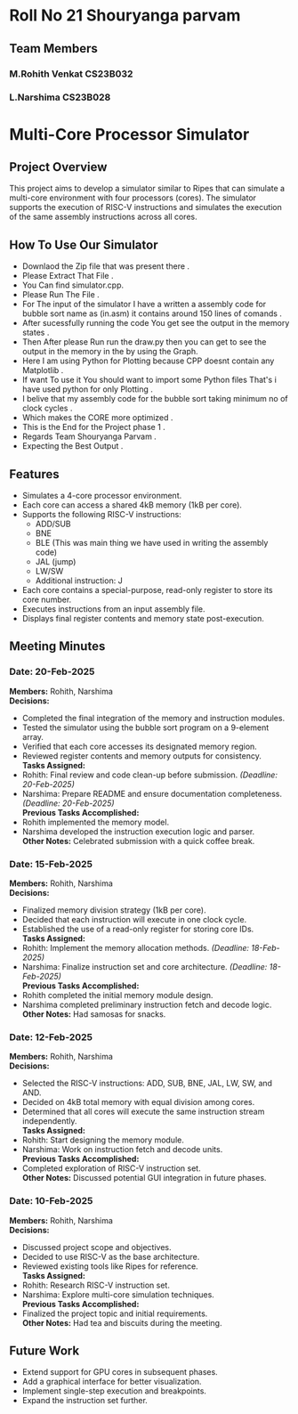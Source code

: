  # Roll No 21 Shouryanga parvam
 ## Team Members
 ### M.Rohith Venkat     CS23B032
 ### L.Narshima          CS23B028
# Multi-Core Processor Simulator

## Project Overview
This project aims to develop a simulator similar to Ripes that can simulate a multi-core environment with four processors (cores). The simulator supports the execution of RISC-V instructions and simulates the execution of the same assembly instructions across all cores.
## How To Use Our Simulator 
- Downlaod the Zip file that was present there .
- Please Extract That File .
- You Can find simulator.cpp.
- Please Run The File .
- For The input of the simulator I have a written a assembly code for bubble sort name as (in.asm) it contains around 150 lines of comands .
- After sucessfully running the code You get see the output in the memory states .
- Then After please Run run the draw.py then you can get to see the output in the memory in the by using the Graph.
- Here I am using Python for Plotting because CPP doesnt contain any Matplotlib .
- If want To use it You should want to import some Python files That's i have used python for only Plotting .
- I belive that my assembly code for the bubble sort taking minimum no of clock cycles .
- Which makes the CORE more optimized .
- This is the End for the Project phase 1 .
- Regards Team Shouryanga Parvam .
- Expecting the Best Output .

## Features
- Simulates a 4-core processor environment.
- Each core can access a shared 4kB memory (1kB per core).
- Supports the following RISC-V instructions:
  - ADD/SUB  
  - BNE
  - BLE (This was main thing we have used in writing the assembly code)
  - JAL (jump)  
  - LW/SW  
  - Additional instruction: J 
- Each core contains a special-purpose, read-only register to store its core number.
- Executes instructions from an input assembly file.
- Displays final register contents and memory state post-execution.

## Meeting Minutes
### Date: 20-Feb-2025  
**Members:** Rohith, Narshima  
**Decisions:**  
- Completed the final integration of the memory and instruction modules.  
- Tested the simulator using the bubble sort program on a 9-element array.  
- Verified that each core accesses its designated memory region.  
- Reviewed register contents and memory outputs for consistency.  
**Tasks Assigned:**  
- Rohith: Final review and code clean-up before submission. *(Deadline: 20-Feb-2025)*  
- Narshima: Prepare README and ensure documentation completeness. *(Deadline: 20-Feb-2025)*  
**Previous Tasks Accomplished:**  
- Rohith implemented the memory model.  
- Narshima developed the instruction execution logic and parser.  
**Other Notes:** Celebrated submission with a quick coffee break.
### Date: 15-Feb-2025  
**Members:** Rohith, Narshima  
**Decisions:**  
- Finalized memory division strategy (1kB per core).  
- Decided that each instruction will execute in one clock cycle.  
- Established the use of a read-only register for storing core IDs.  
**Tasks Assigned:**  
- Rohith: Implement the memory allocation methods. *(Deadline: 18-Feb-2025)*  
- Narshima: Finalize instruction set and core architecture. *(Deadline: 18-Feb-2025)*  
**Previous Tasks Accomplished:**  
- Rohith completed the initial memory module design.  
- Narshima completed preliminary instruction fetch and decode logic.  
**Other Notes:** Had samosas for snacks.
### Date: 12-Feb-2025  
**Members:** Rohith, Narshima  
**Decisions:**  
- Selected the RISC-V instructions: ADD, SUB, BNE, JAL, LW, SW, and AND.  
- Decided on 4kB total memory with equal division among cores.  
- Determined that all cores will execute the same instruction stream independently.  
**Tasks Assigned:**  
- Rohith: Start designing the memory module.  
- Narshima: Work on instruction fetch and decode units.  
**Previous Tasks Accomplished:**  
- Completed exploration of RISC-V instruction set.  
**Other Notes:** Discussed potential GUI integration in future phases.  



### Date: 10-Feb-2025  
**Members:** Rohith, Narshima  
**Decisions:**  
- Discussed project scope and objectives.  
- Decided to use RISC-V as the base architecture.  
- Reviewed existing tools like Ripes for reference.  
**Tasks Assigned:**  
- Rohith: Research RISC-V instruction set.  
- Narshima: Explore multi-core simulation techniques.  
**Previous Tasks Accomplished:**  
- Finalized the project topic and initial requirements.  
**Other Notes:** Had tea and biscuits during the meeting.
  








## Future Work
- Extend support for GPU cores in subsequent phases.  
- Add a graphical interface for better visualization.  
- Implement single-step execution and breakpoints.  
- Expand the instruction set further.  





